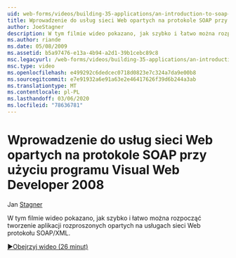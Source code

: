 ```yaml
---
uid: web-forms/videos/building-35-applications/an-introduction-to-soap-based-web-services-with-visual-web-developer-2008
title: Wprowadzenie do usług sieci Web opartych na protokole SOAP przy użyciu programu Visual Web Developer 2008 | Microsoft Docs
author: JoeStagner
description: W tym filmie wideo pokazano, jak szybko i łatwo można rozpocząć tworzenie aplikacji rozproszonych opartych na usługach sieci Web protokołu SOAP/XML.
ms.author: riande
ms.date: 05/08/2009
ms.assetid: b5a97476-e13a-4b94-a2d1-39b1cebc89c8
msc.legacyurl: /web-forms/videos/building-35-applications/an-introduction-to-soap-based-web-services-with-visual-web-developer-2008
msc.type: video
ms.openlocfilehash: e499292c6dedcec0718d0823e7c324a7da9e00b8
ms.sourcegitcommit: e7e91932a6e91a63e2e46417626f39d6b244a3ab
ms.translationtype: MT
ms.contentlocale: pl-PL
ms.lasthandoff: 03/06/2020
ms.locfileid: "78636781"
---
```

# <a name="an-introduction-to-soap-based-web-services-with-visual-web-developer-2008"></a>Wprowadzenie do usług sieci Web opartych na protokole SOAP przy użyciu programu Visual Web Developer 2008

Jan [Stagner](https://github.com/JoeStagner)

W tym filmie wideo pokazano, jak szybko i łatwo można rozpocząć tworzenie aplikacji rozproszonych opartych na usługach sieci Web protokołu SOAP/XML.

[&#9654;Obejrzyj wideo (26 minut)](https://channel9.msdn.com/Blogs/ASP-NET-Site-Videos/an-introduction-to-soap-based-web-services-with-visual-web-developer-2008)
